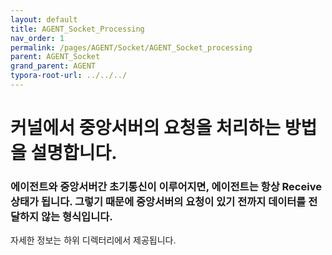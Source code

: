 ```yaml
---
layout: default
title: AGENT_Socket_Processing
nav_order: 1
permalink: /pages/AGENT/Socket/AGENT_Socket_processing
parent: AGENT_Socket
grand_parent: AGENT
typora-root-url: ../../../
---
```


# **커널에서 중앙서버의 요청을 처리하는 방법을 설명합니다.**

### 에이전트와 중앙서버간 초기통신이 이루어지면, 에이전트는 항상 Receive상태가 됩니다.  그렇기 때문에 중앙서버의 요청이 있기 전까지 데이터를 전달하지 않는 형식입니다. 



자세한 정보는 하위 디렉터리에서 제공됩니다.
